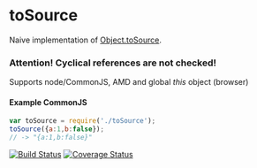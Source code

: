 # toSource
Naive implementation of [Object.toSource](https://developer.mozilla.org/docs/Web/JavaScript/Reference/Global_Objects/Object/toSource).

### Attention! Cyclical references are not checked!

Supports node/CommonJS, AMD and global _this_ object (browser)

#### Example CommonJS
```js
var toSource = require('./toSource');
toSource({a:1,b:false});
// -> "{a:1,b:false}"
```

[![Build Status](https://travis-ci.org/pitermarx/toSource.svg?branch=master)](https://travis-ci.org/pitermarx/toSource)
[![Coverage Status](https://coveralls.io/repos/pitermarx/toSource/badge.svg?branch=master)](https://coveralls.io/r/pitermarx/toSource?branch=master)
